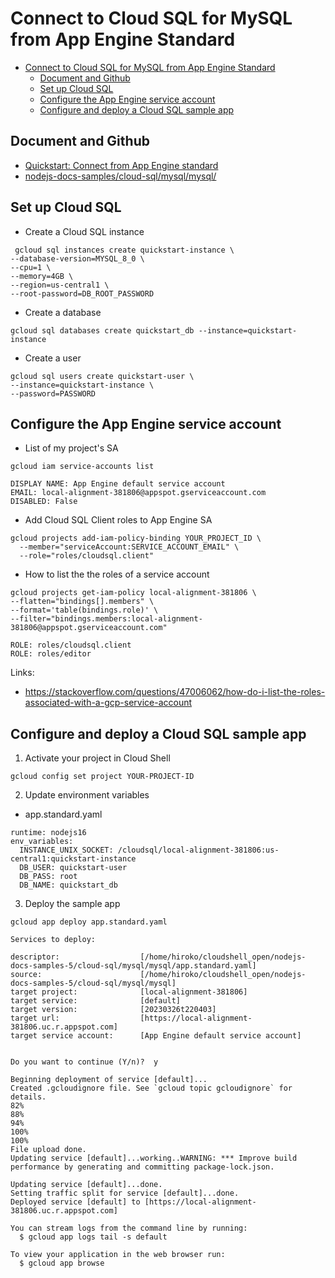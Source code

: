 # Connect to Cloud SQL for MySQL from App Engine Standard

- [Connect to Cloud SQL for MySQL from App Engine Standard](#connect-to-cloud-sql-for-mysql-from-app-engine-standard)
  - [Document and Github](#document-and-github)
  - [Set up Cloud SQL](#set-up-cloud-sql)
  - [Configure the App Engine service account](#configure-the-app-engine-service-account)
  - [Configure and deploy a Cloud SQL sample app](#configure-and-deploy-a-cloud-sql-sample-app)

## Document and Github

- [Quickstart: Connect from App Engine standard](https://cloud.google.com/sql/docs/mysql/connect-instance-app-engine)
- [nodejs-docs-samples/cloud-sql/mysql/mysql/](https://github.com/GoogleCloudPlatform/nodejs-docs-samples/tree/main/cloud-sql/mysql/mysql)

## Set up Cloud SQL

- Create a Cloud SQL instance

```
 gcloud sql instances create quickstart-instance \
--database-version=MYSQL_8_0 \
--cpu=1 \
--memory=4GB \
--region=us-central1 \
--root-password=DB_ROOT_PASSWORD
```

- Create a database

```
gcloud sql databases create quickstart_db --instance=quickstart-instance
```

- Create a user

```
gcloud sql users create quickstart-user \
--instance=quickstart-instance \
--password=PASSWORD
```

## Configure the App Engine service account

- List of my project's SA

```
gcloud iam service-accounts list

DISPLAY NAME: App Engine default service account
EMAIL: local-alignment-381806@appspot.gserviceaccount.com
DISABLED: False
```

- Add Cloud SQL Client roles to App Engine SA

```
gcloud projects add-iam-policy-binding YOUR_PROJECT_ID \
  --member="serviceAccount:SERVICE_ACCOUNT_EMAIL" \
  --role="roles/cloudsql.client"
```

- How to list the the roles of a service account

```
gcloud projects get-iam-policy local-alignment-381806 \
--flatten="bindings[].members" \
--format='table(bindings.role)' \
--filter="bindings.members:local-alignment-381806@appspot.gserviceaccount.com"

ROLE: roles/cloudsql.client
ROLE: roles/editor
```

Links:

- https://stackoverflow.com/questions/47006062/how-do-i-list-the-roles-associated-with-a-gcp-service-account

## Configure and deploy a Cloud SQL sample app

1. Activate your project in Cloud Shell

```
gcloud config set project YOUR-PROJECT-ID
```

2. Update environment variables

- app.standard.yaml

```
runtime: nodejs16
env_variables:
  INSTANCE_UNIX_SOCKET: /cloudsql/local-alignment-381806:us-central1:quickstart-instance
  DB_USER: quickstart-user
  DB_PASS: root
  DB_NAME: quickstart_db
```

3. Deploy the sample app

```
gcloud app deploy app.standard.yaml

Services to deploy:

descriptor:                  [/home/hiroko/cloudshell_open/nodejs-docs-samples-5/cloud-sql/mysql/mysql/app.standard.yaml]
source:                      [/home/hiroko/cloudshell_open/nodejs-docs-samples-5/cloud-sql/mysql/mysql]
target project:              [local-alignment-381806]
target service:              [default]
target version:              [20230326t220403]
target url:                  [https://local-alignment-381806.uc.r.appspot.com]
target service account:      [App Engine default service account]


Do you want to continue (Y/n)?  y

Beginning deployment of service [default]...
Created .gcloudignore file. See `gcloud topic gcloudignore` for details.
82%
88%
94%
100%
100%
File upload done.
Updating service [default]...working..WARNING: *** Improve build performance by generating and committing package-lock.json.

Updating service [default]...done.
Setting traffic split for service [default]...done.
Deployed service [default] to [https://local-alignment-381806.uc.r.appspot.com]

You can stream logs from the command line by running:
  $ gcloud app logs tail -s default

To view your application in the web browser run:
  $ gcloud app browse
```
